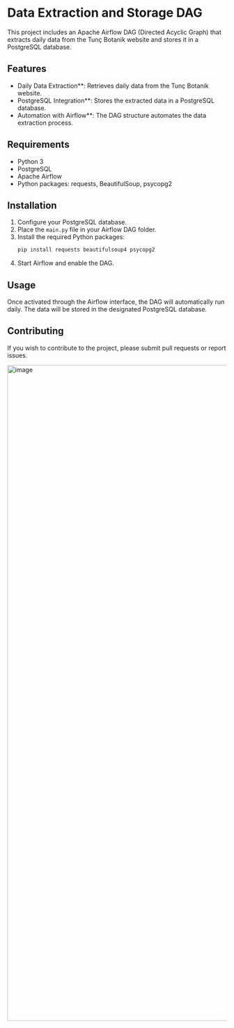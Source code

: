 
# Data Extraction and Storage DAG

This project includes an Apache Airflow DAG (Directed Acyclic Graph) that extracts daily data from the Tunç Botanik website and stores it in a PostgreSQL database.

## Features

- Daily Data Extraction**: Retrieves daily data from the Tunç Botanik website.
- PostgreSQL Integration**: Stores the extracted data in a PostgreSQL database.
- Automation with Airflow**: The DAG structure automates the data extraction process.

## Requirements

- Python 3
- PostgreSQL
- Apache Airflow
- Python packages: requests, BeautifulSoup, psycopg2

## Installation

1. Configure your PostgreSQL database.
2. Place the `main.py` file in your Airflow DAG folder.
3. Install the required Python packages:
   ```bash
   pip install requests beautifulsoup4 psycopg2
   ```
4. Start Airflow and enable the DAG.

## Usage

Once activated through the Airflow interface, the DAG will automatically run daily. The data will be stored in the designated PostgreSQL database.

## Contributing

If you wish to contribute to the project, please submit pull requests or report issues.

<img width="1505" alt="image" src="https://github.com/aozgokmen/plant/assets/74674469/13803f40-962a-4773-8cc0-92cc43d94c34">

